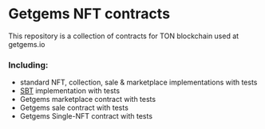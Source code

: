 # Getgems NFT contracts

This repository is a collection of contracts for TON blockchain used at getgems.io

### Including: 

- standard NFT, collection, sale & marketplace implementations with tests
- [SBT](sbt.md) implementation with tests
- Getgems marketplace contract with tests
- Getgems sale contract with tests
- Getgems Single-NFT contract with tests
